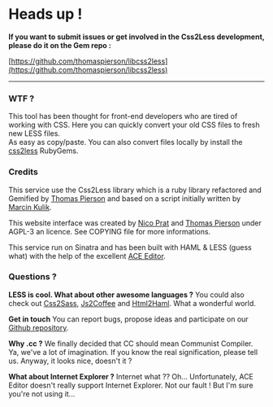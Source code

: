 # Heads up !

__If you want to submit issues or get involved in the Css2Less development, please do it on the Gem repo :__

[https://github.com/thomaspierson/libcss2less](https://github.com/thomaspierson/libcss2less)

---

### WTF ?

This tool has been thought for front-end developers who are tired of working with CSS. Here you can quickly convert your old CSS files to fresh new LESS files.    
As easy as copy/paste. You can also convert files locally by install the [css2less](http://rubygems.org/gems/css2less) RubyGems. 

### Credits

This service use the Css2Less library which is a ruby library refactored and Gemified by [Thomas Pierson](https://github.com/thomaspierson/libcss2less) and based 
on a script initially written by [Marcin Kulik](https://github.com/sickill/css2less).

This website interface was created by [Nico Prat](https://twitter.com/#!/nicooprat) and [Thomas Pierson](http://thomaspierson.fr/) under AGPL-3 an licence.
See COPYING file for more informations.

This service run on Sinatra and has been built with HAML & LESS (guess what) with the help of the excellent [ACE Editor](http://ace.ajax.org/).

### Questions ?

__LESS is cool. What about other awesome languages ?__
You could also check out [Css2Sass](http://css2sass.heroku.com/), [Js2Coffee](http://js2coffee.org/)
and [Html2Haml](http://html2haml.heroku.com/). What a wonderful world.

__Get in touch__
You can report bugs, propose ideas and participate on our [Github repository](https://github.com/nicooprat/Css2Less).

__Why .cc ?__
We finally decided that CC should mean Communist Compiler. Ya, we've a lot of imagination. If you know the real signification, please tell us. Anyway, it looks nice, doesn't it ?

__What about Internet Explorer ?__
Internet what ?? Oh… Unfortunately, ACE Editor doesn't really support Internet Explorer. Not our fault ! But I'm sure you're not using it...

